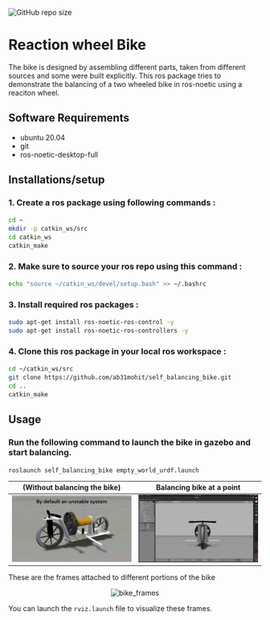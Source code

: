 ![GitHub repo size](https://img.shields.io/github/repo-size/ab31mohit/self_balancing_bike)

# Reaction wheel Bike
The bike is designed by assembling different parts, taken from different sources and some were built explicitly. This ros package tries to demonstrate the balancing of a two wheeled bike in ros-noetic using a reaciton wheel.

## Software Requirements
 - ubuntu 20.04
 - git
 - ros-noetic-desktop-full

## Installations/setup

### 1. Create a ros package using following commands : 
```bash
cd ~
mkdir -p catkin_ws/src
cd catkin_ws
catkin_make
```

### 2. Make sure to source your ros repo using this command : 
```bash
echo "source ~/catkin_ws/devel/setup.bash" >> ~/.bashrc
```

### 3. Install required ros packages :   

```bash
sudo apt-get install ros-noetic-ros-control -y
sudo apt-get install ros-noetic-ros-controllers -y
```

### 4. Clone this ros package in your local ros workspace :
```bash
cd ~/catkin_ws/src
git clone https://github.com/ab31mohit/self_balancing_bike.git
cd ..
catkin_make
```


## Usage 

### Run the following command to launch the bike in gazebo and start balancing.
```
roslaunch self_balancing_bike empty_world_urdf.launch
```  

| (Without balancing the bike)                  |     Balancing bike at a point                    |
|-------------------------------------------|----------------------------------|
|![GIF 1](animations/Bike_fall.gif)         |             ![GIF 2](animations/Bike_Balance.gif) 


These are the frames attached to different portions of the bike
   
<div align="center">
  <img src="animations/bike_frames.png" alt="bike_frames" />
</div>

You can launch the `rviz.launch` file to visualize these frames.
